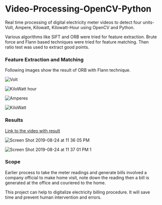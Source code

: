 # Video-Processing-OpenCV-Python
Real time processing of digital electricity meter videos to detect four units- Volt, Ampere, Kilowatt, Kilowatt-Hour using OpenCV and Python.

Various algorithms like SIFT and ORB were tried for feature extraction. Brute force and Flann based techniques were tried for feature matching. Then ratio test was used to extract good points. 

### Feature Extraction and Matching 
Following images show the result of ORB with Flann technique.

![Volt](https://user-images.githubusercontent.com/39693183/63647974-5d644000-c746-11e9-8c9b-466bd1e038f8.png)


![KiloWatt hour](https://user-images.githubusercontent.com/39693183/63647975-5fc69a00-c746-11e9-921e-93ff605a3cd2.png)


![Amperes](https://user-images.githubusercontent.com/39693183/63647976-62c18a80-c746-11e9-82bc-79d141bc6a5d.png)


![KiloWatt](https://user-images.githubusercontent.com/39693183/63647979-69500200-c746-11e9-9bc9-c375c56985b0.png)

### Results

[Link to the video with result](https://drive.google.com/open?id=1FaaPnWijvFikdoWgZjdGRic1jOd0Oh58)


![Screen Shot 2019-08-24 at 11 36 05 PM](https://user-images.githubusercontent.com/39693183/63641233-80e8a580-c6c8-11e9-92e4-3580cedd3f7b.png)


![Screen Shot 2019-08-24 at 11 37 01 PM 1](https://user-images.githubusercontent.com/39693183/63641234-81813c00-c6c8-11e9-990e-8c545bb14029.png)


### Scope

Earlier process to take the meter readings and generate bills involved a company official to make home visit, note down the reading then a bill is generated at the office and couriered to the home.

This project can help to digitalize electricity billing procedure. It will  save time and prevent human intervention and errors. 


